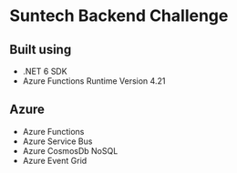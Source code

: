 # Suntech Backend Challenge

## Built using

- .NET 6 SDK
- Azure Functions Runtime Version 4.21

## Azure

- Azure Functions
- Azure Service Bus
- Azure CosmosDb NoSQL
- Azure Event Grid